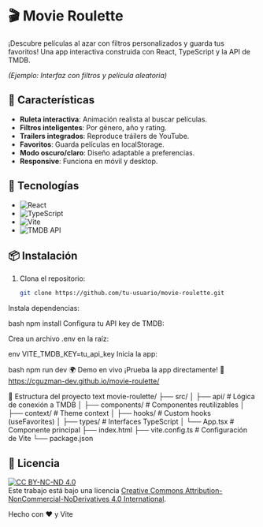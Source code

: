 # 🎬 Movie Roulette

¡Descubre películas al azar con filtros personalizados y guarda tus favoritos! Una app interactiva construida con React, TypeScript y la API de TMDB.

*(Ejemplo: Interfaz con filtros y película aleatoria)*

## 🚀 Características

- **Ruleta interactiva**: Animación realista al buscar películas.
- **Filtros inteligentes**: Por género, año y rating.
- **Trailers integrados**: Reproduce tráilers de YouTube.
- **Favoritos**: Guarda películas en localStorage.
- **Modo oscuro/claro**: Diseño adaptable a preferencias.
- **Responsive**: Funciona en móvil y desktop.

## 🔧 Tecnologías

- ![React](https://img.shields.io/badge/-React-61DAFB?logo=react&logoColor=white)
- ![TypeScript](https://img.shields.io/badge/-TypeScript-3178C6?logo=typescript&logoColor=white)
- ![Vite](https://img.shields.io/badge/-Vite-646CFF?logo=vite&logoColor=white)
- ![TMDB API](https://img.shields.io/badge/-TMDB_API-01D277?logo=themoviedatabase&logoColor=white)

## 📦 Instalación

1. Clona el repositorio:
   ```bash
   git clone https://github.com/tu-usuario/movie-roulette.git
Instala dependencias:

bash
npm install
Configura tu API key de TMDB:

Crea un archivo .env en la raíz:

env
VITE_TMDB_KEY=tu_api_key
Inicia la app:

bash
npm run dev
🌍 Demo en vivo
¡Prueba la app directamente!
🔗 https://cguzman-dev.github.io/movie-roulette/

🎨 Estructura del proyecto
text
movie-roulette/
├── src/
│   ├── api/           # Lógica de conexión a TMDB
│   ├── components/    # Componentes reutilizables
│   ├── context/       # Theme context
│   ├── hooks/         # Custom hooks (useFavorites)
│   ├── types/         # Interfaces TypeScript
│   └── App.tsx        # Componente principal
├── index.html
├── vite.config.ts     # Configuración de Vite
└── package.json


## 📄 Licencia
[![CC BY-NC-ND 4.0](https://licensebuttons.net/l/by-nc-nd/4.0/80x15.png)](https://creativecommons.org/licenses/by-nc-nd/4.0/)  
Este trabajo está bajo una licencia [Creative Commons Attribution-NonCommercial-NoDerivatives 4.0 International](https://creativecommons.org/licenses/by-nc-nd/4.0/).

Hecho con ❤️ y Vite